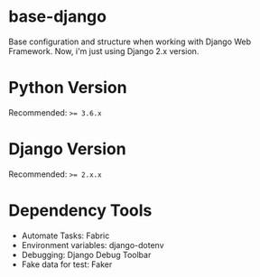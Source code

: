 # base-django
Base configuration and structure when working with Django Web Framework.  Now,
i'm just using Django 2.x version.

# Python Version

Recommended: `>= 3.6.x`

# Django Version

Recommended: `>= 2.x.x`

# Dependency Tools

- Automate Tasks: Fabric
- Environment variables: django-dotenv
- Debugging: Django Debug Toolbar
- Fake data for test: Faker
